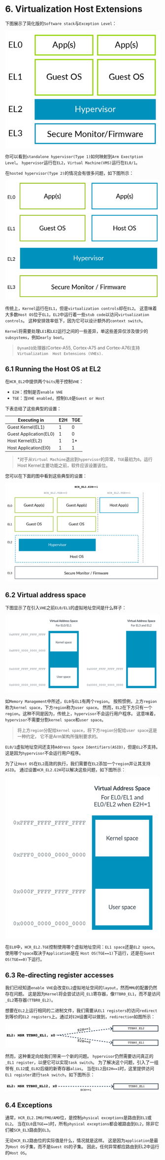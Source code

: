 # 6. Virtualization Host Extensions

下图展示了简化版的`Software stack`与`Exception Level`：

![image](./Images/0x1.png)

你可以看到`standalone hypervisor(Type 1)`如何映射到`Arm Exectption Level`。
`hypervisor`运行在`EL2`，`Virtual Machine(VMS)`运行在`EL0/1`。

在`hosted hypervisor(Type 2)`的情况会有很多问题，如下图所示：

![image](./Images/0x2.png)

传统上，`Kernel`运行在`EL1`，但是`virtualization controls`却在`EL2`。
这意味着大多数`Host OS`位于`EL1`，`EL2`中运行着一些`stub code`以访问`virtualization controls`。
这种安排效率低下，因为它可以设计额外的`context switch`。

`Kernel`将需要处理`LE1`和`LE2`运行之间的一些差异，单这些差异仅涉及很少的`subsystems`，例如`early boot`。

> `DynamIQ`处理器(Cortex-A55, Cortex-A75 and Cortex-A76)支持`Virtualization 
Host Extensions (VHEs).`

## 6.1 Running the Host OS at EL2

在`HCR_EL2`中提供两个`bits`用于控制`VHE`：
- `E2H`：控制是否`enable VHE`
- `TGE`：当`VHE enabled`，控制`EL0`是`Guest or Host`

下表总结了这些典型的设置：

Executing in | E2H | TGE
---|---|---
Guest Kernel(EL1) | 1 | 0
Guest Application(EL0) | 1 | 0
Host Kernel(EL2) | 1 | 1*
Host Application(El0) | 1 | 1

> *对于从`Virtual Machine`退出到`hypervisor`的异常，`TGE`最初为`0`。运行Host Kernel主要功能之前，软件应该设置该位。

您可以在下面的图中看到这些典型的设置：

![image](./Images/0x3.png)

## 6.2 Virtual address space

下图显示了在引入`VHE`之前`EL0/EL1`的虚拟地址空间是什么样子：

![image](./Images/0x4.png)

如`Memory Management`中所述，`EL0`与`EL1`有两个`region`。
按照惯例，上方`region`称为`kernel space`，下方`region`称为`user space`。
然而，`EL2`在下方只有一个`region`。这种不同是因为，传统上，`hypervisor`不会运行用户程序。
这意味着，`hypervisor`不需要分割`kernel space`和`user space`。

> 将上方`region`分配给`kernel space`，将下方`region`分配给`user space`这是一种约定，
它不是Arm架构所强制要求的。

`EL0/1`虚拟地址空间还支持`Address Space Identifiers(ASID)`，但是`EL2`不支持。这是因为`hypervisor`不会运行用户程序。

为了让`Host OS`在`EL2`高效的执行，我们需要在`EL2`添加一个`region`并让其支持`ASID`。
通过设置`HCR_EL2.E2H`可以解决这些问题，如下图所示：

![image](./Images/0x5.png)

在`EL0`中，`HCR_EL2.TGE`控制使用哪个虚拟地址空间：`EL1 space`还是`EL2 space`。
使用哪个`space`取决于`Application`是在 `Host OS(TGE==1)`下运行，还是在`Guest OS(TGE==0)`下运行。

## 6.3 Re-directing register accesses

我们已经知道`enable VHE`会改变`EL2`虚拟地址空间的`layout`，然而`MMU`的配置仍然存在问题。
这是因为`Kernel`将会尝试访问`_EL1`寄存器，像`TTBR0_EL1`，而不是访问`_EL2`寄存器`(TTBR0_EL2)`。

想要在`EL2`上运行相同的二进制文件，我们需要从`EL1 registers`的访问`redirect`到等价的`EL2 registers`上。通过对`E2H`设置可以做到，`redirection`如图所示：

![image](./Images/0x6.png)

然而，这种重定向给我们带来一个新的问题。
`hypervisor`仍然需要访问真正的`_EL1 register`，以便它可以实现`task switch`。
为了解决这个问题，引入了一组带有`_EL12`或`_EL02`后缀的新寄存器`alias`。
当在`EL2`且`E2H==1`时，这里提供访问`EL1 register`进行`task switch`，如下图所示：

![image](./Images/0x7.png)

## 6.4 Exceptions

通常，`HCR_EL2.IMO/FMO/AMO`位，是控制`physical exceptions`是路由到`EL1`或`EL2`。
当在`EL0`且`TGE==1`时，所有`physical exceptions`都会被路由到`EL2`，除非它们被`SCR_EL3`路由到`EL3`。

无论`HCR_EL2`路由位的实际值是什么，情况就是这样。
这是因为`application`是最为`Host OS`子集，而不是`Guest OS`的子集。
因此，任何异常都应路由到EL2中运行的`Host OS`。
